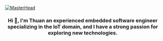 <a href="https://rishavchanda.io">
    <img src="https://cdn-fnjib.nitrocdn.com/RlUVWIVxErDzbsHicHajIRlVJFjXeHJp/assets/images/optimized/rev-b3cacfc/wp-content/uploads/2020/08/iot-new-banner.jpg" alt="MasterHead">
</a>
<h3 align="center">Hi 👋, I'm Thuan an experienced embedded software engineer specializing in the IoT domain, and I have a strong passion for exploring new technologies.
